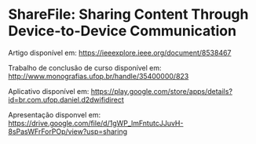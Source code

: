 # ShareFile: Sharing Content Through Device-to-Device Communication

Artigo disponível em: https://ieeexplore.ieee.org/document/8538467

Trabalho de conclusão de curso disponível em: http://www.monografias.ufop.br/handle/35400000/823

Aplicativo disponível em: https://play.google.com/store/apps/details?id=br.com.ufop.daniel.d2dwifidirect

Apresentação disponvel em: https://drive.google.com/file/d/1gWP_lmFntutcJJuvH-8sPasWFrForPOp/view?usp=sharing
